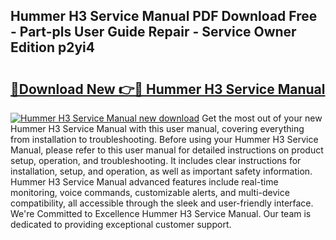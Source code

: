 ## Hummer H3 Service Manual PDF Download Free - Part-pls User Guide Repair - Service Owner Edition p2yi4

# <h2><a href="http://bc25185.oget.top/?id=Hummer+H3+Service+Manual">🔗Download New 👉🔴 Hummer H3 Service Manual</a></h2>

[![Hummer H3 Service Manual new download](https://i.imgur.com/5g1atiW.png)](http://bc25185.oget.top/?id=Hummer+H3+Service+Manual)
Get the most out of your new Hummer H3 Service Manual with this user manual, covering everything from installation to troubleshooting. Before using your Hummer H3 Service Manual, please refer to this user manual for detailed instructions on product setup, operation, and troubleshooting. It includes clear instructions for installation, setup, and operation, as well as important safety information. Hummer H3 Service Manual advanced features include real-time monitoring, voice commands, customizable alerts, and multi-device compatibility, all accessible through the sleek and user-friendly interface. We're Committed to Excellence Hummer H3 Service Manual. Our team is dedicated to providing exceptional customer support.
